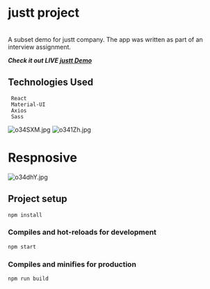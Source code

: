 # justt project
<br/>
A subset demo for justt company.
The app was written as part of an interview assignment.
<br/>

***Check it out LIVE <a href="https://segaltal1.github.io/justt-page/#/">justt Demo</a>***

## Technologies Used
```
 React
 Material-UI
 Axios
 Sass
```

 <img src="https://i.im.ge/2021/11/09/o34SXM.jpg" alt="o34SXM.jpg" border="0" /> 
 <img src="https://i.im.ge/2021/11/09/o341Zh.jpg" alt="o341Zh.jpg" border="0" /> 
 
 # Respnosive
 
 <img src="https://i.im.ge/2021/11/09/o34dhY.jpg" alt="o34dhY.jpg" border="0" /> 
 
## Project setup
```
npm install
```

### Compiles and hot-reloads for development
```
npm start
```

### Compiles and minifies for production
```
npm run build
```

 
